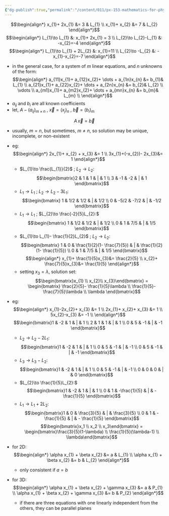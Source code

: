 ```yaml
---
{"dg-publish":true,"permalink":"/content/011/px-153-mathematics-for-physicists/term-2/px-153-k-linear-algebra/px-153-k4-row-reduced-echelon-form-gaussian-elimination/","noteIcon":"1","created":"2024-10-01T18:27:09.415+01:00","updated":"2024-11-26T19:40:05.826+00:00"}
---
```


$$\begin{align*}
	x_{1}+ 2x_{1} &= 3 & L_{1} \\
	x_{1}+ x_{2} &= 7 & L_{2} 
\end{align*}$$
$$\begin{align*}
L_{1}\to L_{1} &: x_{1}+ 2x_{1} = 3  \\
L_{2}\to L_{2}-L_{1} &: -x_{2}=-4  
\end{align*}$$
$$\begin{align*}
L_{1}\to L_{1} + 2L_{2} &: x_{1}=11  \\
L_{2}\to -L_{2} &: -x_{1}-x_{2}=-7  
\end{align*}$$
- in the general case, for a system of $m$ linear equations, and $n$ unknowns of the form: 
$$\begin{align*}
	a_{11}x_{1}+ a_{12}x_{2}+ \dots + a_{1n}x_{n} &= b_{1}& L_{1} \\
	a_{21}x_{1}+ a_{22}x_{2}+ \dots + a_{2n}x_{n} &= b_{2}& L_{2} \\
	\vdots \\
	a_{m1}x_{1}+ a_{m2}x_{2}+ \dots + a_{mn}x_{n} &= b_{m}& L_{m} \\
\end{align*}$$
- $a_{ij}$ and $b_{i}$ are all known coefficients
- let, $A - (a_{ij})_{m\times n}$ , $\vec x = (x_{j})_{n}$ , $\vec b = (b_{i})_{m}$

$$A\,\vec x = \vec b$$
- usually, $m=n$, but sometimes, $m\neq n$, so solution may be unique, incomplete, or non-existent

- eg: 
$$\begin{align*}
	2x_{1}+ x_{2} + x_{3} &= 1 \\
	3x_{1}+(-x_{2})- 2x_{3}&= 1 
\end{align*}$$
	- $L_{1}\to \frac{L_{1}}{2}$ ; $L_{2}\to L_{2}:$ 
$$\begin{bmatrix}2 & 1 & 1 & | & 1 \\
	3  & -1 & -2 & | & 1
\end{bmatrix}$$
	- $L_{1}\to L_{1}$ ; $L_{2}\to L_{2}-3L_{1}:$ 
$$\begin{bmatrix}
	1 & 1/2 & 1/2 & | & 1/2 \\ 
	0 & -5/2 & -7/2 & | & -1/2
\end{bmatrix}$$
	- $L_{1}\to L_{1}$ ; $L_{2}\to \frac{-2}{5}L_{2}:$ 
$$\begin{bmatrix}
	1 & 1/2 & 1/2 & | & 1/2 \\ 
	0 & 1 & 7/5 & | & 1/5
\end{bmatrix}$$
	- $L_{1}\to L_{1}- \frac{1}{2}L_{2}$ ; $L_{2}\to L_{2}:$ 
$$\begin{bmatrix}
	1 & 0 & \frac{1}{2}(1- \frac{7}{5}) & | & \frac{1}{2}(1- \frac{1}{5}) \\ 
	0 & 1 & 7/5 & | & 1/5
\end{bmatrix}$$
	$$\begin{align*}
x_{1}+ \frac{1}{5}x_{3}&= \frac{2}{5} \\
x_{2}+ \frac{7}{5}x_{3}&= \frac{1}{5}
\end{align*}$$
	- setting $x_{3}=\lambda$, solution set: 
$$\begin{bmatrix}x_{1} \\ x_{2}\\ x_{3}\end{bmatrix} = \begin{bmatrix} \frac{2}{5}- \frac{1}{5}\lambda \\ \frac{1}{5}- \frac{7}{5}\lambda \\ \lambda \end{bmatrix}$$

- eg: 
$$\begin{align*}
	x_{1}-2x_{2}+ x_{3} &= 1 \\
	2x_{1}+ x_{2}+ x_{3} &= 1 \\
	5x_{2}-x_{3} &= -1 \\
 \end{align*}$$
 $$\begin{bmatrix}1 & -2 & 1 & | & 1 \\
	2 & 1 & 1 & | & 1 \\
	0 & 5 & -1 & | & -1
 \end{bmatrix}$$
	 - $L_{2}\to L_{2}-2L_{1}:$ 
 $$\begin{bmatrix}1 & -2 & 1 & | & 1 \\
	0 & 5 & -1 & | & -1 \\
	0 & 5 & -1 & | & -1
 \end{bmatrix}$$
	 - $L_{3}\to L_{3}-L_{2}:$ 
 $$\begin{bmatrix}1 & -2 & 1 & | & 1 \\
	0 & 5 & -1 & | & -1 \\
	0 & 0 & 0 & | & 0
 \end{bmatrix}$$
	- $L_{2}\to \frac{1}{5}L_{2}:$ 
$$\begin{bmatrix}1 & -2 & 1 & | & 1 \\
	0 & 1 & -\frac{1}{5} & | & - \frac{1}{5}
 \end{bmatrix}$$
	 - $L_{1}\to L_{1}+2L_{2}:$ 
 $$\begin{bmatrix}1 & 0 & \frac{3}{5} & | & \frac{3}{5} \\
	0 & 1 & -\frac{1}{5} & | & - \frac{1}{5}
 \end{bmatrix}$$
$$\begin{bmatrix}x_1 \\ x_2 \\ x_3\end{bmatrix} = \begin{bmatrix}\frac{3}{5}(1-\lambda) \\ \frac{1}{5}(\lambda-1) \\ \lambda\end{bmatrix}$$
- for 2D: 
$$\begin{align*}
	\alpha x_{1} + \beta x_{2} &= a & L_{1} \\ 
	\alpha x_{1} + \beta x_{2} &= b & L_{2} 
\end{align*}$$
	- only consistent if $a=b$
- for 3D: 
$$\begin{align*}
	\alpha x_{1} + \beta x_{2} + \gamma x_{3} &= a & P_{1} \\ 
	\alpha x_{1} + \beta x_{2} + \gamma x_{3} &= b & P_{2} 
\end{align*}$$
	- if there are three equations with one linearly independent from the others, they can be parallel planes
